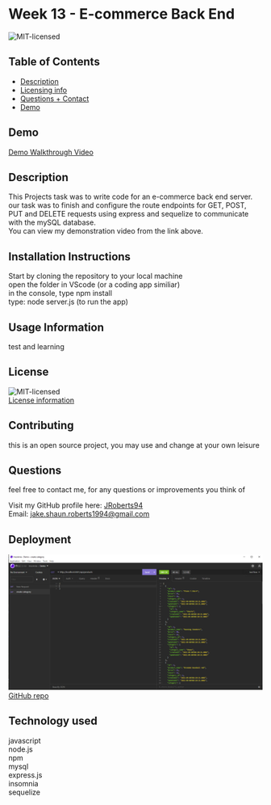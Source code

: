 
# Week 13 - E-commerce Back End

![MIT-licensed](https://img.shields.io/badge/License-MIT-red)

## Table of Contents 
- [Description](#description)
- [Licensing info](#license)
- [Questions + Contact](#questions)
- [Demo](#demo)

## Demo
[Demo Walkthrough Video]()

## Description
This Projects task was to write code for an e-commerce back end server. our task was to finish and configure the route endpoints for GET, POST, PUT and DELETE requests using express and sequelize to communicate with the mySQL database.
<br>
You can view my demonstration video from the link above.

## Installation Instructions
Start by cloning the repository to your local machine
 <br> 
 open the folder in VScode (or a coding app similiar) 
 <br> 
 in the console, type npm install 
 <br> 
 type: node server.js (to run the app)

## Usage Information
test and learning

## License
![MIT-licensed](https://img.shields.io/badge/License-MIT-red)
<br>
[License information](https://opensource.org/licenses)

## Contributing
this is an open source project, you may use and change at your own leisure

## Questions
feel free to contact me, for any questions or improvements you think of

Visit my GitHub profile here: [JRoberts94](https://github.com/JRoberts94)
<br>
Email: jake.shaun.roberts1994@gmail.com

## Deployment
![demo-image](/demo/week13-screenshot.PNG)
<br>
[GitHub repo](https://github.com/JRoberts94/Week13-Ecommerce-Back-End)

## Technology used
javascript <br> node.js <br> npm <br> mysql <br> express.js <br> insomnia <br> sequelize
